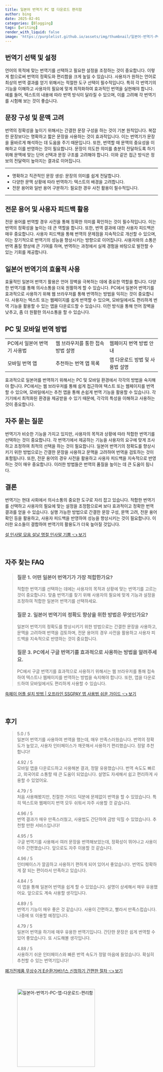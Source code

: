 ```yaml
---
title: 일본어 번역기 PC 앱 다운로드 편리함
author: bing
date: 2025-02-01
categories: [Blogging]
tags: [writing]
render_with_liquid: false
image: 'https://purplelist.github.io/assets/img/thumbnail/일본어-번역기-PC-앱-다운로드-편리함.webp'
---
```



<h2 id='번역기 선택 및 설정'>번역기 선택 및 설정</h2>

<p>언어의 목적에 맞는 번역기를 선택하고 필요한 설정을 조정하는 것이 중요합니다. 이렇게 함으로써 번역의 정확도와 편리함을 크게 높일 수 있습니다. 사용자가 원하는 언어로 최상의 번역 결과를 얻기 위해서는 적절한 도구 선택이 필수적입니다. 특히 각 번역기의 기능을 이해하고 사용자의 필요에 맞게 최적화하여 효과적인 번역을 실현해야 합니다. 예를 들어, 텍스트의 내용에 따라 번역 방식이 달라질 수 있으며, 이를 고려해 각 번역기를 시험해 보는 것이 좋습니다.</p>

<h2 id='문장 구성 및 문맥 고려'>문장 구성 및 문맥 고려</h2>

<p>번역의 정확성을 높이기 위해서는 간결한 문장 구성을 하는 것이 기본 원칙입니다. 복잡한 문장보다는 명확하고 짧은 문장을 사용하는 것이 효과적입니다. 이는 번역기가 문장을 올바르게 해석하는 데 도움을 주기 때문입니다. 또한, 번역할 때 문맥의 중요성을 이해하고 이를 반영하는 것이 필요합니다. 문장이 의도한 의미를 충분히 전달하도록 하기 위해 문맥에 맞는 단어 선택과 문장 구조를 고려해야 합니다. 이와 같은 접근 방식은 정보의 전달력이 높아지는 결과로 이어집니다.</p>

<hr />

<ul>
    <li>명확하고 직관적인 문장 생성: 문장의 의미를 쉽게 전달합니다.</li>
    <li>다양한 문맥 상황에 따라 번역하기: 텍스트의 배경을 고려합니다.</li>
    <li>전문 용어와 일반 용어 구분하기: 필요한 경우 사전 활용이 필수적입니다.</li>
</ul>

<hr />

<h2 id='전문 용어 및 사용자 피드백 활용'>전문 용어 및 사용자 피드백 활용</h2>

<p>전문 용어를 번역할 경우 사전을 통해 정확한 의미를 확인하는 것이 필수적입니다. 이는 번역의 정확성을 높이는 데 큰 역할을 합니다. 또한, 번역 결과에 대한 사용자 피드백은 매우 중요합니다. 사용자 피드백을 통해 번역의 문제점을 지속적으로 개선할 수 있으며, 이는 장기적으로 번역기의 성능을 향상시키는 방향으로 이어집니다. 사용자와의 소통은 번역 품질 향상에 큰 기여를 하며, 번역하는 과정에서 실제 경험을 바탕으로 발전할 수 있는 기회를 제공합니다.</p>

<h2 id='일본어 번역기의 효율적 사용'>일본어 번역기의 효율적 사용</h2>

<p>효율적인 일본어 번역기 활용은 언어 장벽을 극복하는 데에 중요한 역할을 합니다. 다양한 번역기를 통해 의사소통을 더욱 원활하게 할 수 있습니다. PC에서 일본어 번역기를 효과적으로 사용하기 위해 웹 브라우저를 통해 번역하는 방법을 익히는 것이 중요합니다. 사용자는 텍스트 또는 웹페이지를 쉽게 번역할 수 있으며, 모바일에서도 편리하게 번역 기능을 활용할 수 있는 앱을 다운로드할 수 있습니다. 이런 방식을 통해 언어 장벽을 낮추고, 좀 더 원활한 의사소통을 할 수 있습니다.</p>

<h2 id='PC 및 모바일 번역 방법'>PC 및 모바일 번역 방법</h2>

<table>
    <tr>
        <td>PC에서 일본어 번역기 사용법</td>
        <td>웹 브라우저를 통한 접속 방법 설명</td>
        <td>웹페이지 번역 방법 안내</td>
    </tr>
    <tr>
        <td>모바일 번역 앱</td>
        <td>추천하는 번역 앱 목록</td>
        <td>앱 다운로드 방법 및 사용법 설명</td>
    </tr>
</table>

<p>효과적으로 일본어를 번역하기 위해서는 PC 및 모바일 환경에서 각각의 방법을 숙지해야 합니다. PC에서는 웹 브라우저를 통해 쉽게 접근하여 텍스트 또는 웹페이지를 번역할 수 있으며, 모바일에서는 추천 앱을 통해 손쉽게 번역 기능을 활용할 수 있습니다. 각 기기에서 최적화된 환경을 제공받을 수 있기 때문에, 각각의 특성을 이해하고 사용하는 것이 중요합니다.</p>

<h2 id='자주 묻는 질문'>자주 묻는 질문</h2>

<p>번역기가 비슷한 기능을 가지고 있지만, 사용자의 목적과 상황에 따라 적합한 번역기를 선택하는 것이 중요합니다. 각 번역기에서 제공하는 기능을 사용자의 요구에 맞게 조사하고 조정하여 최적의 선택을 하는 것이 필요합니다. 일본어 번역기의 정확도를 향상시키기 위한 방법으로는 간결한 문장을 사용하고 문맥을 고려하여 번역을 검토하는 것이 포함됩니다. 또한, 전문 용어의 경우 사전을 활용하고 사용자 피드백을 지속적으로 반영하는 것이 매우 중요합니다. 이러한 방법들은 번역의 품질을 높이는 데 큰 도움이 됩니다.</p>

<h2 id='결론'>결론</h2>

<p>번역기는 현대 사회에서 의사소통의 중요한 도구로 자리 잡고 있습니다. 적합한 번역기를 선택하고 사용자의 필요에 맞는 설정을 조정함으로써 보다 효과적이고 정확한 번역 결과를 얻을 수 있습니다. 실행 가능한 방법으로 간결한 문장 구성, 문맥 고려, 전문 용어 확인 등을 활용하고, 사용자 피드백을 반영하여 성능을 향상시키는 것이 필요합니다. 이러한 요소들이 결합하여 번역기의 활용도가 더욱 높아질 것입니다.</p>


<p><a class="click-button" title="설 인사말 모음 설날 명절 인사말 기쁨" href="https://purplelist.github.io/posts/%EC%84%A4-%EC%9D%B8%EC%82%AC%EB%A7%90-%EB%AA%A8%EC%9D%8C-%EC%84%A4%EB%82%A0-%EB%AA%85%EC%A0%88-%EC%9D%B8%EC%82%AC%EB%A7%90-%EA%B8%B0%EC%81%A8/" rel="dofollow">설 인사말 모음 설날 명절 인사말 기쁨 👈 보기</a></p><br>
<h2 id='자주_찾는_FAQ'>자주 찾는 FAQ</h2>
<div itemscope="" itemtype="https://schema.org/FAQPage"> 
<blockquote> 
<div itemscope="" itemprop="mainEntity" itemtype="https://schema.org/Question"> 
<h3 itemprop="name">질문 1. 어떤 일본어 번역기가 가장 적합한가요?</h3> 
<div itemscope="" itemprop="acceptedAnswer" itemtype="https://schema.org/Answer"> 
<span itemprop="text"> 
<p>적합한 번역기를 선택하는 데에는 사용자의 목적과 상황에 맞는 번역기를 고르는 것이 중요합니다. 맞춤 번역기를 찾기 위해 사용자의 필요에 맞게 기능과 설정을 조정하여 적합한 일본어 번역기를 선택하세요.</p> 
</span> 
</div> 
</div> 
<div itemscope="" itemprop="mainEntity" itemtype="https://schema.org/Question"> 
<h3 itemprop="name">질문 2. 일본어 번역기의 정확도 향상을 위한 방법은 무엇인가요?</h3> 
<div itemscope="" itemprop="acceptedAnswer" itemtype="https://schema.org/Answer"> 
<span itemprop="text"> 
<p>일본어 번역기의 정확도를 향상시키기 위한 방법으로는 간결한 문장을 사용하고, 문맥을 고려하여 번역을 검토하며, 전문 용어의 경우 사전을 활용하고 사용자 피드백을 지속적으로 반영하는 것이 중요합니다.</p> 
</span> 
</div> 
</div> 
<div itemscope="" itemprop="mainEntity" itemtype="https://schema.org/Question"> 
<h3 itemprop="name">질문 3. PC에서 구글 번역기를 효과적으로 사용하는 방법을 알려주세요.</h3> 
<div itemscope="" itemprop="acceptedAnswer" itemtype="https://schema.org/Answer"> 
<span itemprop="text"> 
<p>PC에서 구글 번역기를 효과적으로 사용하기 위해서는 웹 브라우저를 통해 접속하여 텍스트나 웹페이지를 번역하는 방법을 숙지해야 합니다. 또한, 앱을 다운로드하여 모바일에서도 편리하게 사용할 수 있습니다.</p> 
</span> 
</div> 
</div> 
</blockquote> 
</div>
<p><a class="click-button" title="쓱페이 어플 설치 방법 | 오프라인 SSGPAY 앱 사용법 쉬운 가이드" href="https://purplelist.github.io/posts/%EC%93%B1%ED%8E%98%EC%9D%B4-%EC%96%B4%ED%94%8C-%EC%84%A4%EC%B9%98-%EB%B0%A9%EB%B2%95-%EC%98%A4%ED%94%84%EB%9D%BC%EC%9D%B8-SSGPAY-%EC%95%B1-%EC%82%AC%EC%9A%A9%EB%B2%95-%EC%89%AC%EC%9A%B4-%EA%B0%80%EC%9D%B4%EB%93%9C/" rel="dofollow">쓱페이 어플 설치 방법 | 오프라인 SSGPAY 앱 사용법 쉬운 가이드 👈 보기</a></p><br>
<h2 id='후기'>후기</h2>
<div itemscope itemtype="https://schema.org/Product">
  <blockquote>
  <div itemprop="review" itemscope itemtype="https://schema.org/Review">
      <div itemprop="reviewRating" itemscope itemtype="https://schema.org/Rating"> <span itemprop="ratingValue">5.0</span> / <span itemprop="bestRating">5</span> </div>
      <span itemprop="reviewBody">일본어 번역기를 사용하여 번역을 했는데, 매우 만족스러웠습니다. 번역의 정확도가 높았고, 사용자 인터페이스가 깨끗해서 사용하기 편리했습니다. 정말 추천합니다!</span>
  </div>
  <br>
  <div itemprop="review" itemscope itemtype="https://schema.org/Review">
      <div itemprop="reviewRating" itemscope itemtype="https://schema.org/Rating"> <span itemprop="ratingValue">4.92</span> / <span itemprop="bestRating">5</span> </div>
      <span itemprop="reviewBody">모바일 앱을 다운로드하고 사용해본 결과, 정말 유용했습니다. 번역 속도도 빠르고, 외국어로 소통할 때 큰 도움이 되었습니다. 설명도 자세해서 쉽고 편리하게 사용할 수 있었어요.</span>
  </div>
  <br>
  <div itemprop="review" itemscope itemtype="https://schema.org/Review">
      <div itemprop="reviewRating" itemscope itemtype="https://schema.org/Rating"> <span itemprop="ratingValue">4.79</span> / <span itemprop="bestRating">5</span> </div>
      <span itemprop="reviewBody">처음 사용해봤지만, 친절한 가이드 덕분에 문제없이 번역을 할 수 있었습니다. 특히 텍스트와 웹페이지 번역 모두 쉬워서 자주 사용할 것 같습니다.</span>
  </div>
  <br>
  <div itemprop="review" itemscope itemtype="https://schema.org/Review">
      <div itemprop="reviewRating" itemscope itemtype="https://schema.org/Rating"> <span itemprop="ratingValue">4.96</span> / <span itemprop="bestRating">5</span> </div>
      <span itemprop="reviewBody">번역 결과가 매우 만족스러웠고, 사용법도 간단하여 금방 익힐 수 있었습니다. 추천할 만한 서비스입니다!</span>
  </div>
  <br>
  <div itemprop="review" itemscope itemtype="https://schema.org/Review">
      <div itemprop="reviewRating" itemscope itemtype="https://schema.org/Rating"> <span itemprop="ratingValue">4.95</span> / <span itemprop="bestRating">5</span> </div>
      <span itemprop="reviewBody">구글 번역기를 사용해서 여러 문장을 번역해보았는데, 정확성이 뛰어나고 사용이 아주 간편했습니다. 앞으로도 자주 이용할 것 같습니다.</span>
  </div>
  <br>
  <div itemprop="review" itemscope itemtype="https://schema.org/Review">
      <div itemprop="reviewRating" itemscope itemtype="https://schema.org/Rating"> <span itemprop="ratingValue">4.96</span> / <span itemprop="bestRating">5</span> </div>
      <span itemprop="reviewBody">인터페이스가 깔끔하고 사용하기 편하게 되어 있어서 좋았습니다. 번역도 정확하게 잘 되는 편이라서 만족하고 있습니다.</span>
  </div>
  <br>
  <div itemprop="review" itemscope itemtype="https://schema.org/Review">
      <div itemprop="reviewRating" itemscope itemtype="https://schema.org/Rating"> <span itemprop="ratingValue">4.84</span> / <span itemprop="bestRating">5</span> </div>
      <span itemprop="reviewBody">이 앱을 통해 일본어 번역을 쉽게 할 수 있었습니다. 설명이 상세해서 매우 유용했어요. 앞으로도 계속 사용할 생각입니다.</span>
  </div>
  <br>
  <div itemprop="review" itemscope itemtype="https://schema.org/Review">
      <div itemprop="reviewRating" itemscope itemtype="https://schema.org/Rating"> <span itemprop="ratingValue">4.89</span> / <span itemprop="bestRating">5</span> </div>
      <span itemprop="reviewBody">번역기 기능이 매우 좋은 것 같습니다. 사용이 간편하고, 빨라서 만족스럽습니다. 나중에 또 이용할 예정입니다.</span>
  </div>
  <br>
  <div itemprop="review" itemscope itemtype="https://schema.org/Review">
      <div itemprop="reviewRating" itemscope itemtype="https://schema.org/Rating"> <span itemprop="ratingValue">4.79</span> / <span itemprop="bestRating">5</span> </div>
      <span itemprop="reviewBody">일본어 번역을 하기에 매우 유용한 번역기입니다. 간단한 문장은 쉽게 번역할 수 있어 좋았습니다. 또 시도해볼 생각입니다.</span>
  </div>
  <br>
  <div itemprop="review" itemscope itemtype="https://schema.org/Review">
      <div itemprop="reviewRating" itemscope itemtype="https://schema.org/Rating"> <span itemprop="ratingValue">4.88</span> / <span itemprop="bestRating">5</span> </div>
      <span itemprop="reviewBody">사용하기 쉬운 인터페이스와 빠른 번역 속도가 정말 마음에 들었습니다. 확실히 추천할 수 있는 번역기입니다!</span>
  </div>
  </blockquote>
</div>
<p><a class="click-button" title="폐가전제품 무상수거 E순환거버넌스 신청하기 간편한 절차" href="https://purplelist.github.io/posts/%ED%8F%90%EA%B0%80%EC%A0%84%EC%A0%9C%ED%92%88-%EB%AC%B4%EC%83%81%EC%88%98%EA%B1%B0-E%EC%88%9C%ED%99%98%EA%B1%B0%EB%B2%84%EB%84%8C%EC%8A%A4-%EC%8B%A0%EC%B2%AD%ED%95%98%EA%B8%B0-%EA%B0%84%ED%8E%B8%ED%95%9C-%EC%A0%88%EC%B0%A8/" rel="dofollow">폐가전제품 무상수거 E순환거버넌스 신청하기 간편한 절차 👈 보기</a></p><br>
<figure class="image"><img src="https://purplelist.github.io/assets/img/thumbnail/일본어-번역기-PC-앱-다운로드-편리함.webp" alt="일본어-번역기-PC-앱-다운로드-편리함" width="256" height="256"></figure>